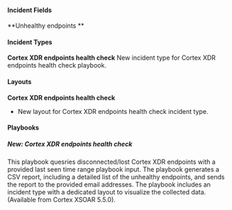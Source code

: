 
#### Incident Fields
**Unhealthy endpoints **

#### Incident Types
**Cortex XDR endpoints health check**
New incident type for Cortex XDR endpoints health check playbook.

#### Layouts
**Cortex XDR endpoints health check**
- New layout for Cortex XDR endpoints health check incident type.

#### Playbooks
##### New: Cortex XDR endpoints health check
This playbook quesries disconnected/lost Cortex XDR endpoints with a provided last seen time range playbook input.
The playbook generates a CSV report, including a detailed list of the unhealthy endpoints, and sends the report to the provided email addresses.
The playbook includes an incident type with a dedicated layout to visualize the collected data. (Available from Cortex XSOAR 5.5.0).
